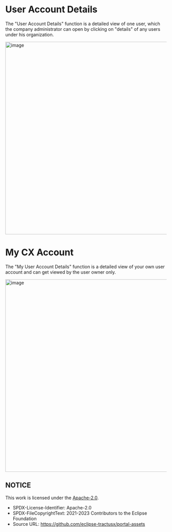 # User Account Details

The "User Account Details" function is a detailed view of one user, which the company administrator can open by clicking on "details" of any users under his organization.

<img width="600" alt="image" src="https://user-images.githubusercontent.com/94133633/210897202-cc27a5a9-b507-4d86-ba54-9647a13abb37.png">

# My CX Account

The "My User Account Details" function is a detailed view of your own user account and can get viewed by the user owner only.

<img width="600" alt="image" src="https://user-images.githubusercontent.com/94133633/210897270-5c3ce5b5-1f60-4370-97ab-8c360af52abe.png">

## NOTICE

This work is licensed under the [Apache-2.0](https://www.apache.org/licenses/LICENSE-2.0).

- SPDX-License-Identifier: Apache-2.0
- SPDX-FileCopyrightText: 2021-2023 Contributors to the Eclipse Foundation
- Source URL: https://github.com/eclipse-tractusx/portal-assets
